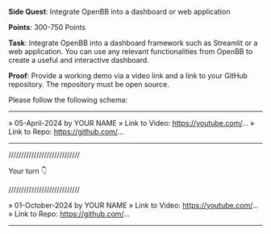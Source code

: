 **Side Quest**: Integrate OpenBB into a dashboard or web application

**Points**: 300-750 Points

**Task**: Integrate OpenBB into a dashboard framework such as Streamlit or a web application. You can use any relevant functionalities from OpenBB to create a useful and interactive dashboard.

**Proof**: Provide a working demo via a video link and a link to your GitHub repository. The repository must be open source.

Please follow the following schema:

---

» 05-April-2024 by YOUR NAME
» Link to Video: https://youtube.com/...
» Link to Repo: https://github.com/...

---

////////////////////////////

Your turn 👇

////////////////////////////

» 01-October-2024 by YOUR NAME
» Link to Video: https://youtube.com/...
» Link to Repo: https://github.com/...

---
